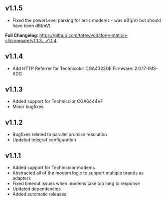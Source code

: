 v1.1.5
---
- Fixed the powerLevel parsing for arris modems - was dB(μV) but should have been dB(mV)

**Full Changelog**: https://github.com/totev/vodafone-station-cli/compare/v1.1.3...v1.1.4

v1.1.4
---
- Add HTTP Referrer for Technicolor CGA4322DE Firmware: 2.0.17-IMS-KDG

v1.1.3
---
- Added support for Technicolor CGA6444VF
- Minor bugfixes
 
v1.1.2
---
- Bugfixes related to parallel promise resolution
- Updated telegraf configuration

v1.1.1
---
- Added support for Technicolor modems
- Abstracted all of the modem logic to support multiple brands as adapters
- Fixed timeout issues when modems take too long to response
- Updated dependencies
- Added automatic releases
